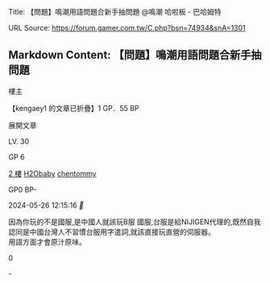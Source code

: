 Title: 【問題】鳴潮用語問題合新手抽問題 @鳴潮 哈啦板 - 巴哈姆特

URL Source: https://forum.gamer.com.tw/C.php?bsn=74934&snA=1301

Markdown Content:
【問題】鳴潮用語問題合新手抽問題
----------------

樓主

【kengaey1 的文章已折疊】1 GP．55 BP

展開文章

LV. 30

GP 6





[](https://home.gamer.com.tw/chentommy)

[](https://avatar1.gamer.com.tw/switchhonor.php?uid=chentommy&htype=227)

[2 樓](https://forum.gamer.com.tw/Co.php?bsn=74934&sn=12774&subbsn=11&bPage=0) [H2Obaby](https://home.gamer.com.tw/chentommy) [chentommy](https://home.gamer.com.tw/chentommy)

GP0 BP\-

2024-05-26 12:15:16 [__](https://prj.gamer.com.tw/app2u/bahaapp.html "手機發文")

因為你玩的不是國服,是中國人就該玩B服 國服,台服是給NIJIGEN代理的,既然自我認同是中國台灣人不習慣台服用字遣詞,就該直接玩直營的伺服器。  
用語方面才會原汁原味。

0

\-

